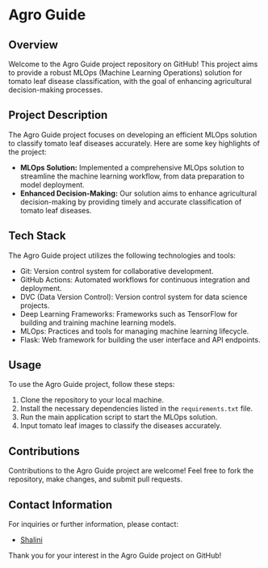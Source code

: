 # Agro Guide

## Overview
Welcome to the Agro Guide project repository on GitHub! This project aims to provide a robust MLOps (Machine Learning Operations) solution for tomato leaf disease classification, with the goal of enhancing agricultural decision-making processes.

## Project Description
The Agro Guide project focuses on developing an efficient MLOps solution to classify tomato leaf diseases accurately. Here are some key highlights of the project:

- **MLOps Solution:** Implemented a comprehensive MLOps solution to streamline the machine learning workflow, from data preparation to model deployment.
- **Enhanced Decision-Making:** Our solution aims to enhance agricultural decision-making by providing timely and accurate classification of tomato leaf diseases.

## Tech Stack
The Agro Guide project utilizes the following technologies and tools:

- Git: Version control system for collaborative development.
- GitHub Actions: Automated workflows for continuous integration and deployment.
- DVC (Data Version Control): Version control system for data science projects.
- Deep Learning Frameworks: Frameworks such as TensorFlow for building and training machine learning models.
- MLOps: Practices and tools for managing machine learning lifecycle.
- Flask: Web framework for building the user interface and API endpoints.

## Usage
To use the Agro Guide project, follow these steps:

1. Clone the repository to your local machine.
2. Install the necessary dependencies listed in the `requirements.txt` file.
3. Run the main application script to start the MLOps solution.
4. Input tomato leaf images to classify the diseases accurately.

## Contributions
Contributions to the Agro Guide project are welcome! Feel free to fork the repository, make changes, and submit pull requests.

## Contact Information
For inquiries or further information, please contact:
- [Shalini](mailto:shalini.moorthyai@gmail.com) 

Thank you for your interest in the Agro Guide project on GitHub!

